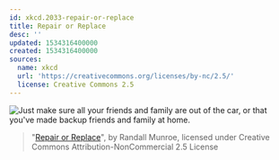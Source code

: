 ```yaml
---
id: xkcd.2033-repair-or-replace
title: Repair or Replace
desc: ''
updated: 1534316400000
created: 1534316400000
sources:
  name: xkcd
  url: 'https://creativecommons.org/licenses/by-nc/2.5/'
  license: Creative Commons 2.5
---
```

![Just make sure all your friends and family are out of the car, or that you've made backup friends and family at home.](https://imgs.xkcd.com/comics/repair_or_replace.png)
> "[Repair or Replace](https://xkcd.com/2033/)", by Randall Munroe, licensed under Creative Commons Attribution-NonCommercial 2.5 License
